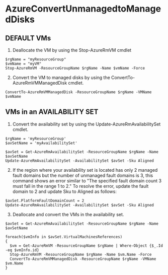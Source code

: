 # AzureConvertUnmanagedtoManagedDisks

DEFAULT VMs
----------------------------

1) Deallocate the VM by using the Stop-AzureRmVM cmdlet

```
$rgName = "myResourceGroup"
$vmName = "myVM"
Stop-AzureRmVM -ResourceGroupName $rgName -Name $vmName -Force
```

2) Convert the VM to managed disks by using the ConvertTo-AzureRmVMManagedDisk cmdlet.
```
ConvertTo-AzureRmVMManagedDisk -ResourceGroupName $rgName -VMName $vmName
```



VMs in an AVAILABILITY SET
----------------------------

1) Convert the availability set by using the Update-AzureRmAvailabilitySet cmdlet. 
```
$rgName = 'myResourceGroup'
$avSetName = 'myAvailabilitySet'

$avSet = Get-AzureRmAvailabilitySet -ResourceGroupName $rgName -Name $avSetName
Update-AzureRmAvailabilitySet -AvailabilitySet $avSet -Sku Aligned
```
2) If the region where your availability set is located has only 2 managed fault domains but the number of unmanaged fault domains is 3, this command shows an error similar to "The specified fault domain count 3 must fall in the range 1 to 2." To resolve the error, update the fault domain to 2 and update Sku to Aligned as follows:
```
$avSet.PlatformFaultDomainCount = 2
Update-AzureRmAvailabilitySet -AvailabilitySet $avSet -Sku Aligned
```

3) Deallocate and convert the VMs in the availability set.
```
$avSet = Get-AzureRmAvailabilitySet -ResourceGroupName $rgName -Name $avSetName

foreach($vmInfo in $avSet.VirtualMachinesReferences)
{
  $vm = Get-AzureRmVM -ResourceGroupName $rgName | Where-Object {$_.Id -eq $vmInfo.id}
  Stop-AzureRmVM -ResourceGroupName $rgName -Name $vm.Name -Force
  ConvertTo-AzureRmVMManagedDisk -ResourceGroupName $rgName -VMName $vm.Name
}
```
